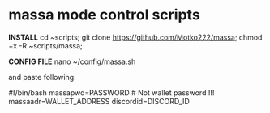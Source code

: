 # massa mode control scripts


**INSTALL** 
cd ~scripts; 
git clone https://github.com/Motko222/massa;
chmod +x -R ~scripts/massa;

**CONFIG FILE**
nano ~/config/massa.sh

and paste following:

#!/bin/bash
massapwd=PASSWORD # Not wallet password !!!
massaadr=WALLET_ADDRESS
discordid=DISCORD_ID


